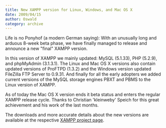 ```yaml
---
title: New XAMPP version for Linux, Windows, and Mac OS X
date: 2009/04/15
author: Oswald
category: archive
---
```


Life is no Ponyhof (a modern German saying): With an unusually long and arduous 8-week beta phase, we have finally managed to release and announce a new "final" XAMPP version.

In this version of XAMPP we mainly updated: MySQL (5.1.33), PHP (5.2.9), and phpMyAdmin (3.1.3.1). The Linux and Mac OS X versions also contain updated versions of ProFTPD (1.3.2) and the Windows version updated FileZilla FTP Server to 0.9.31. And finally for all the early adopters we added current versions of the MySQL storage engines PBXT and PBMS to the Linux version of XAMPP. 

As of today the Mac OS X version ends it beta status and enters the regular XAMPP release cycle. Thanks to Christian 'kleinweby' Speich for this great achievement and his work of the last months.

The downloads and more accurate details about the new versions are available at the respective [XAMPP project page](http://www.apachefriends.org/en/xampp.html).
